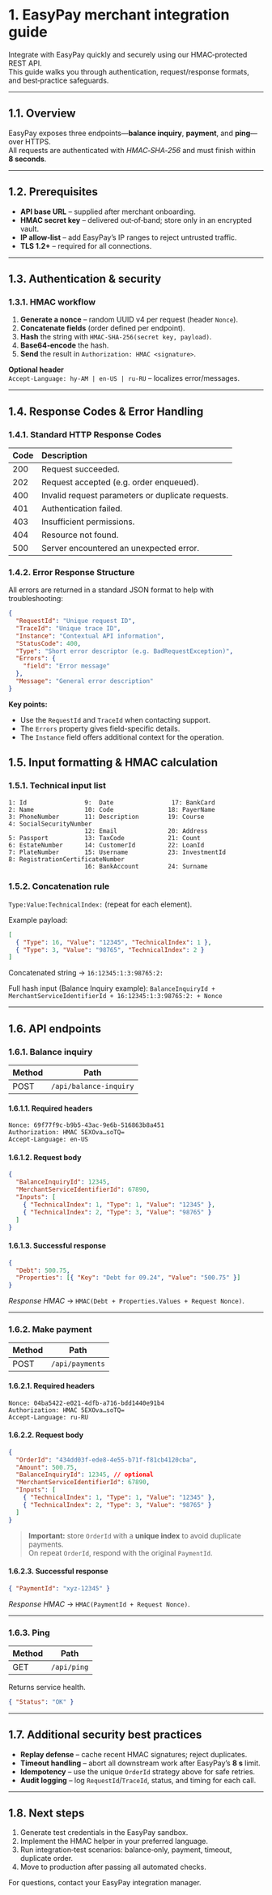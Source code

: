 # 1. EasyPay merchant integration guide

Integrate with EasyPay quickly and securely using our HMAC‑protected REST API.  
This guide walks you through authentication, request/response formats, and best‑practice safeguards.

---

## 1.1. Overview

EasyPay exposes three endpoints—**balance inquiry**, **payment**, and **ping**—over HTTPS.  
All requests are authenticated with _HMAC‑SHA‑256_ and must finish within **8 seconds**.

---

## 1.2. Prerequisites

- **API base URL** – supplied after merchant onboarding.
- **HMAC secret key** – delivered out‑of‑band; store only in an encrypted vault.
- **IP allow‑list** – add EasyPay’s IP ranges to reject untrusted traffic.
- **TLS 1.2+** – required for all connections.

---

## 1.3. Authentication & security

### 1.3.1. HMAC workflow

1. **Generate a nonce** – random UUID v4 per request (header `Nonce`).
2. **Concatenate fields** (order defined per endpoint).
3. **Hash** the string with `HMAC‑SHA‑256(secret key, payload)`.
4. **Base64‑encode** the hash.
5. **Send** the result in `Authorization: HMAC <signature>`.

**Optional header**  
`Accept‑Language: hy‑AM | en‑US | ru‑RU` – localizes error/messages.

---

## 1.4. Response Codes & Error Handling

### 1.4.1. Standard HTTP Response Codes

| Code | Description                                       |
| :--- | :------------------------------------------------ |
| 200  | Request succeeded.                                |
| 202  | Request accepted (e.g. order enqueued).           |
| 400  | Invalid request parameters or duplicate requests. |
| 401  | Authentication failed.                            |
| 403  | Insufficient permissions.                         |
| 404  | Resource not found.                               |
| 500  | Server encountered an unexpected error.           |

### 1.4.2. Error Response Structure

All errors are returned in a standard JSON format to help with troubleshooting:

```json
{
  "RequestId": "Unique request ID",
  "TraceId": "Unique trace ID",
  "Instance": "Contextual API information",
  "StatusCode": 400,
  "Type": "Short error descriptor (e.g. BadRequestException)",
  "Errors": {
    "field": "Error message"
  },
  "Message": "General error description"
}
```

**Key points:**

- Use the `RequestId` and `TraceId` when contacting support.
- The `Errors` property gives field-specific details.
- The `Instance` field offers additional context for the operation.

## 1.5. Input formatting & HMAC calculation

### 1.5.1. Technical input list

```text
1: Id                9:  Date                17: BankCard
2: Name              10: Code               18: PayerName
3: PhoneNumber       11: Description        19: Course
4: SocialSecurityNumber
                     12: Email              20: Address
5: Passport          13: TaxCode            21: Count
6: EstateNumber      14: CustomerId         22: LoanId
7: PlateNumber       15: Username           23: InvestmentId
8: RegistrationCertificateNumber
                     16: BankAccount        24: Surname
```

### 1.5.2. Concatenation rule

`Type:Value:TechnicalIndex:` (repeat for each element).

Example payload:

```json
[
  { "Type": 16, "Value": "12345", "TechnicalIndex": 1 },
  { "Type": 3, "Value": "98765", "TechnicalIndex": 2 }
]
```

Concatenated string → `16:12345:1:3:98765:2:`

Full hash input (Balance Inquiry example): `BalanceInquiryId + MerchantServiceIdentifierId + 16:12345:1:3:98765:2: + Nonce`

---

## 1.6. API endpoints

### 1.6.1. Balance inquiry

| Method | Path                   |
| ------ | ---------------------- |
| POST   | `/api/balance-inquiry` |

#### 1.6.1.1. Required headers

```http
Nonce: 69f77f9c-b9b5-43ac-9e6b-516863b8a451
Authorization: HMAC 5EXOva…soTQ=
Accept-Language: en-US
```

#### 1.6.1.2. Request body

```json
{
  "BalanceInquiryId": 12345,
  "MerchantServiceIdentifierId": 67890,
  "Inputs": [
    { "TechnicalIndex": 1, "Type": 1, "Value": "12345" },
    { "TechnicalIndex": 2, "Type": 3, "Value": "98765" }
  ]
}
```

#### 1.6.1.3. Successful response

```json
{
  "Debt": 500.75,
  "Properties": [{ "Key": "Debt for 09.24", "Value": "500.75" }]
}
```

_Response HMAC_ → `HMAC(Debt + Properties.Values + Request Nonce)`.

---

### 1.6.2. Make payment

| Method | Path            |
| ------ | --------------- |
| POST   | `/api/payments` |

#### 1.6.2.1. Required headers

```http
Nonce: 04ba5422-e021-4dfb-a716-bdd1440e91b4
Authorization: HMAC 5EXOva…soTQ=
Accept-Language: ru-RU
```

#### 1.6.2.2. Request body

```json
{
  "OrderId": "434dd03f-ede8-4e55-b71f-f81cb4120cba",
  "Amount": 500.75,
  "BalanceInquiryId": 12345, // optional
  "MerchantServiceIdentifierId": 67890,
  "Inputs": [
    { "TechnicalIndex": 1, "Type": 1, "Value": "12345" },
    { "TechnicalIndex": 2, "Type": 3, "Value": "98765" }
  ]
}
```

> **Important:** store `OrderId` with a **unique index** to avoid duplicate payments.  
> On repeat `OrderId`, respond with the original `PaymentId`.

#### 1.6.2.3. Successful response

```json
{ "PaymentId": "xyz-12345" }
```

_Response HMAC_ → `HMAC(PaymentId + Request Nonce)`.

---

### 1.6.3. Ping

| Method | Path        |
| ------ | ----------- |
| GET    | `/api/ping` |

Returns service health.

```json
{ "Status": "OK" }
```

---

## 1.7. Additional security best practices

- **Replay defense** – cache recent HMAC signatures; reject duplicates.
- **Timeout handling** – abort all downstream work after EasyPay’s **8 s** limit.
- **Idempotency** – use the unique `OrderId` strategy above for safe retries.
- **Audit logging** – log `RequestId`/`TraceId`, status, and timing for each call.

---

## 1.8. Next steps

1. Generate test credentials in the EasyPay sandbox.
2. Implement the HMAC helper in your preferred language.
3. Run integration‑test scenarios: balance‑only, payment, timeout, duplicate order.
4. Move to production after passing all automated checks.

For questions, contact your EasyPay integration manager.
